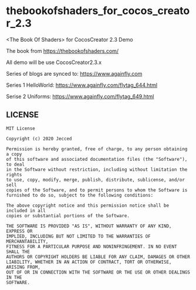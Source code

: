 # thebookofshaders_for_cocos_creator_2.3
&lt;The Book Of Shaders> for CocosCreator 2.3 Demo

The book from https://thebookofshaders.com/

All demo will be use CocosCreator2.3.x

Series of blogs are synced to: https://www.againfly.com

Series 1 HelloWorld: https://www.againfly.com/flytag_644.html

Serise 2 Uniforms: https://www.againfly.com/flytag_649.html

## LICENSE

    MIT License

    Copyright (c) 2020 Jecced

    Permission is hereby granted, free of charge, to any person obtaining a copy
    of this software and associated documentation files (the "Software"), to deal
    in the Software without restriction, including without limitation the rights
    to use, copy, modify, merge, publish, distribute, sublicense, and/or sell
    copies of the Software, and to permit persons to whom the Software is
    furnished to do so, subject to the following conditions:

    The above copyright notice and this permission notice shall be included in all
    copies or substantial portions of the Software.

    THE SOFTWARE IS PROVIDED "AS IS", WITHOUT WARRANTY OF ANY KIND, EXPRESS OR
    IMPLIED, INCLUDING BUT NOT LIMITED TO THE WARRANTIES OF MERCHANTABILITY,
    FITNESS FOR A PARTICULAR PURPOSE AND NONINFRINGEMENT. IN NO EVENT SHALL THE
    AUTHORS OR COPYRIGHT HOLDERS BE LIABLE FOR ANY CLAIM, DAMAGES OR OTHER
    LIABILITY, WHETHER IN AN ACTION OF CONTRACT, TORT OR OTHERWISE, ARISING FROM,
    OUT OF OR IN CONNECTION WITH THE SOFTWARE OR THE USE OR OTHER DEALINGS IN THE
    SOFTWARE.
